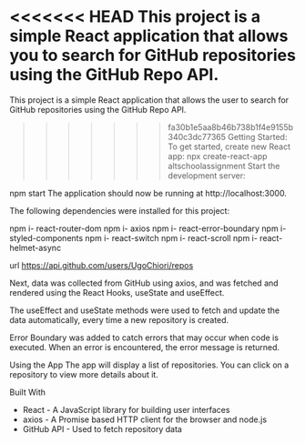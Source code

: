 <<<<<<< HEAD
This project is a simple React application that allows you to search for GitHub repositories using the GitHub Repo API.
=======
This project is a simple React application that allows the user to search for GitHub repositories using the GitHub Repo API.
>>>>>>> fa30b1e5aa8b46b738b1f4e9155b340c3dc77365
Getting Started:
To get started, create new React app: npx create-react-app altschoolassignment
Start the development server:

npm start 
The application should now be running at http://localhost:3000.

The following dependencies were installed for this project:

npm i- react-router-dom
npm i- axios
npm i- react-error-boundary
npm i- styled-components
npm i- react-switch
npm i- react-scroll
npm i- react-helmet-async

url https://api.github.com/users/UgoChiori/repos

Next, data was collected from GitHub using axios, and was fetched and rendered using the React Hooks, useState and useEffect.

The useEffect and useState methods were used to fetch and update the data automatically, every time a new repository is created.

Error Boundary was added to catch errors that may occur when code is executed. When an error is encountered, the error message is returned.

Using the App
The app will display a list of repositories. You can click on a repository to view more details about it.


Built With

- React - A JavaScript library for building user interfaces
- axios - A Promise based HTTP client for the browser and node.js
- GitHub API - Used to fetch repository data

